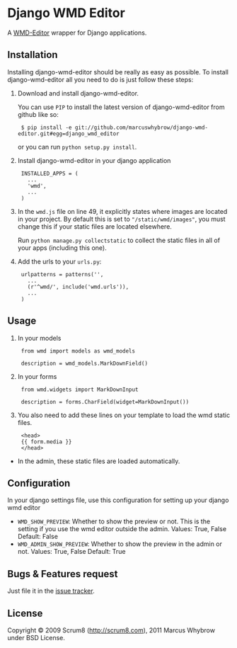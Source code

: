 Django WMD Editor
=================


A [WMD-Editor][1] wrapper for Django applications.


Installation
------------

Installing django-wmd-editor should be really as easy as possible. To install
django-wmd-editor all you need to do is just follow these steps:

1. Download and install django-wmd-editor.
    
    You can use `PIP` to install the latest version of django-wmd-editor from github like so:
    
        $ pip install -e git://github.com/marcuswhybrow/django-wmd-editor.git#egg=django_wmd_editor
    
    or you can run `python setup.py install`.

3. Install django-wmd-editor in your django application

        INSTALLED_APPS = (
          ...
          'wmd',
          ...
        )

4. In the `wmd.js` file on line 49, it explicitly states where images are located in your project. By default this is set to `"/static/wmd/images"`, you must change this if your static files are located elsewhere.

    Run `python manage.py collectstatic` to collect the static files in all of your apps (including this one).

5. Add the urls to your `urls.py`:

        urlpatterns = patterns('',
          ...
          (r'^wmd/', include('wmd.urls')),
          ...
        )


Usage
-----

1. In your models

        from wmd import models as wmd_models

        description = wmd_models.MarkDownField()

2. In your forms

        from wmd.widgets import MarkDownInput

        description = forms.CharField(widget=MarkDownInput())

3. You also need to add these lines on your template to load the wmd static files.
   
        <head>
        {{ form.media }}
        </head>
   
- In the admin, these static files are loaded automatically.


Configuration
-------------

In your django settings file, use this configuration for setting up your django wmd editor

- `WMD_SHOW_PREVIEW`: Whether to show the preview or not. This is the setting if you use the wmd editor outside the admin.
   Values: True, False
   Default: False
- `WMD_ADMIN_SHOW_PREVIEW`: Whether to show the preview in the admin or not.
   Values: True, False
   Default: True


Bugs & Features request
-----------------------

Just file it in the [issue tracker][3].


License
-------
Copyright &copy; 2009 Scrum8 (<http://scrum8.com>), 2011 Marcus Whybrow under BSD License.


  [1]: http://wmd-editor.com
  [2]: http://github.com/scrum8/django-wmd-editor/downloads
  [3]: http://github.com/scrum8/django-wmd-editor/issues


